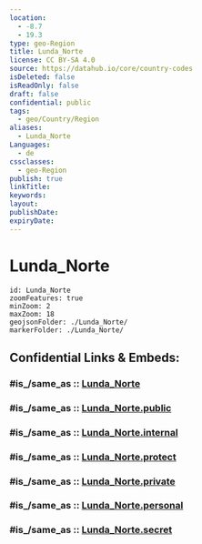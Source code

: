 ```yaml
---
location:
  - -8.7
  - 19.3
type: geo-Region
title: Lunda_Norte
license: CC BY-SA 4.0
source: https://datahub.io/core/country-codes
isDeleted: false
isReadOnly: false
draft: false
confidential: public
tags:
  - geo/Country/Region
aliases:
  - Lunda_Norte
Languages:
  - de
cssclasses:
  - geo-Region
publish: true
linkTitle:
keywords:
layout:
publishDate:
expiryDate:
---
```


# Lunda_Norte

```leaflet
id: Lunda_Norte
zoomFeatures: true 
minZoom: 2 
maxZoom: 18
geojsonFolder: ./Lunda_Norte/
markerFolder: ./Lunda_Norte/
```


## Confidential Links & Embeds: 

### #is_/same_as :: [Lunda_Norte](/_Standards/Earth/Continent/Africa/Africa~South/Angola/Provinces~Angola/Lunda_Norte.md) 

### #is_/same_as :: [Lunda_Norte.public](/_public/Earth/Continent/Africa/Africa~South/Angola/Provinces~Angola/Lunda_Norte.public.md) 

### #is_/same_as :: [Lunda_Norte.internal](/_internal/Earth/Continent/Africa/Africa~South/Angola/Provinces~Angola/Lunda_Norte.internal.md) 

### #is_/same_as :: [Lunda_Norte.protect](/_protect/Earth/Continent/Africa/Africa~South/Angola/Provinces~Angola/Lunda_Norte.protect.md) 

### #is_/same_as :: [Lunda_Norte.private](/_private/Earth/Continent/Africa/Africa~South/Angola/Provinces~Angola/Lunda_Norte.private.md) 

### #is_/same_as :: [Lunda_Norte.personal](/_personal/Earth/Continent/Africa/Africa~South/Angola/Provinces~Angola/Lunda_Norte.personal.md) 

### #is_/same_as :: [Lunda_Norte.secret](/_secret/Earth/Continent/Africa/Africa~South/Angola/Provinces~Angola/Lunda_Norte.secret.md)

